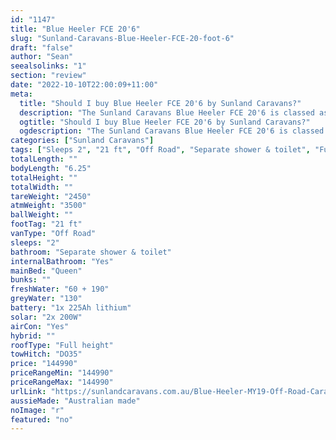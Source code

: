 ```yaml
---
id: "1147"
title: "Blue Heeler FCE 20'6"
slug: "Sunland-Caravans-Blue-Heeler-FCE-20-foot-6"
draft: "false"
author: "Sean"
seealsolinks: "1"
section: "review"
date: "2022-10-10T22:00:09+11:00"
meta:
  title: "Should I buy Blue Heeler FCE 20'6 by Sunland Caravans?"
  description: "The Sunland Caravans Blue Heeler FCE 20'6 is classed as Off Road, and sleeps 2 people. It is Australian made and comes in at 21 ft. It generally has Separate shower & toilet."
  ogtitle: "Should I buy Blue Heeler FCE 20'6 by Sunland Caravans?"
  ogdescription: "The Sunland Caravans Blue Heeler FCE 20'6 is classed as Off Road, and sleeps 2 people. It is Australian made and comes in at 21 ft. It generally has Separate shower & toilet."
categories: ["Sunland Caravans"]
tags: ["Sleeps 2", "21 ft", "Off Road", "Separate shower & toilet", "Full height", "Over 100k", "Australian made"]
totalLength: ""
bodyLength: "6.25"
totalHeight: ""
totalWidth: ""
tareWeight: "2450"
atmWeight: "3500"
ballWeight: ""
footTag: "21 ft"
vanType: "Off Road"
sleeps: "2"
bathroom: "Separate shower & toilet"
internalBathroom: "Yes"
mainBed: "Queen"
bunks: ""
freshWater: "60 + 190"
greyWater: "130"
battery: "1x 225Ah lithium"
solar: "2x 200W"
airCon: "Yes"
hybrid: ""
roofType: "Full height"
towHitch: "DO35"
price: "144990"
priceRangeMin: "144990"
priceRangeMax: "144990"
urlLink: "https://sunlandcaravans.com.au/Blue-Heeler-MY19-Off-Road-Caravan"
aussieMade: "Australian made"
noImage: "r"
featured: "no"
---
```

